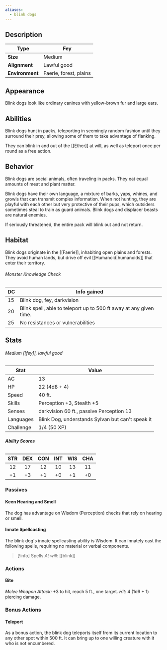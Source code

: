 ```yaml
---
aliases:
  - blink dogs
---
```

## Description
| **Type**        | Fey                    |
| --------------- | ---------------------- |
| **Size**        | Medium                 |
| **Alignment**   | Lawful good            |
| **Environment** | Faerie, forest, plains |
## Appearance
Blink dogs look like ordinary canines with yellow-brown fur and large ears. 
## Abilities
Blink dogs hunt in packs, teleporting in seemingly random fashion until they surround their prey, allowing some of them to take advantage of flanking.

They can blink in and out of the [[Ether]] at will, as well as teleport once per round as a free action. 
## Behavior
Blink dogs are social animals, often traveling in packs. They eat equal amounts of meat and plant matter.

Blink dogs have their own language, a mixture of barks, yaps, whines, and growls that can transmit complex information. When not hunting, they are playful with each other but very protective of their pups, which outsiders sometimes steal to train as guard animals. Blink dogs and displacer beasts are natural enemies.

If seriously threatened, the entire pack will blink out and not return.
## Habitat
Blink dogs originate in the [[Faerie]], inhabiting open plains and forests. They avoid human lands, but drive off evil [[Humanoid|humanoids]] that enter their territory.
###### Monster Knowledge Check
| **DC** | **Info gained**                                                    |
| ------ | ------------------------------------------------------------------ |
| 15     | Blink dog, fey, darkvision                                         |
| 20     | Blink spell, able to teleport up to 500 ft away at any given time. |
| 25     | No resistances or vulnerabilities                                  |
## Stats
###### *Medium [[fey]], lawful good*
| Stat      | Value                                            |
| --------- | ------------------------------------------------ |
| AC        | 13                                               |
| HP        | 22 (4d8 + 4)                                     |
| Speed     | 40 ft.                                           |
| Skills    | Perception +3, Stealth +5                        |
| Senses    | darkvision 60 ft., passive Perception 13         |
| Languages | Blink Dog, understands Sylvan but can't speak it |
| Challenge | 1/4 (50 XP)                                      |
###### **Ability Scores**
| STR | DEX | CON | INT | WIS | CHA |
|:---:|:---:|:---:|:---:|:---:|:---:|
| 12  | 17  | 12  | 10  | 13  | 11  |
| +1  | +3  | +1  | +0  | +1  | +0  |
### Passives
#### Keen Hearing and Smell
The dog has advantage on Wisdom (Perception) checks that rely on hearing or smell.
#### Innate Spellcasting
The blink dog's innate spellcasting ability is Wisdom. It can innately cast the following spells, requiring no material or verbal components.
>[!info] Spells
>*At will:*  [[blink]]
### Actions
#### Bite
_Melee Weapon Attack:_ +3 to hit, reach 5 ft., one target. 
_Hit:_ 4 (1d6 + 1) piercing damage.
### Bonus Actions
#### Teleport
As a bonus action, the blink dog teleports itself from its current location to any other spot within 500 ft. It can bring up to one willing creature with it who is not encumbered.